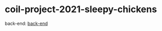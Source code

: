 # coil-project-2021-sleepy-chickens

back-end: [back-end](https://github.com/pgmgent-pgm-5/dormdash_server)
